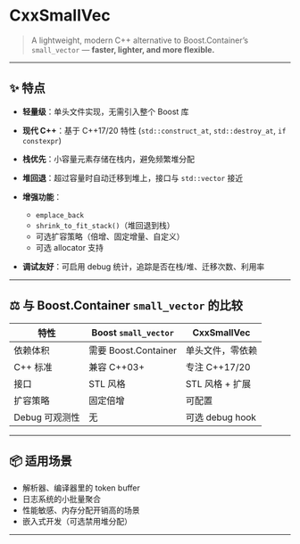 # CxxSmallVec

> A lightweight, modern C++ alternative to Boost.Container’s `small_vector` — **faster, lighter, and more flexible.**

---

## ✨ 特点

* **轻量级**：单头文件实现，无需引入整个 Boost 库
* **现代 C++**：基于 C++17/20 特性 (`std::construct_at`, `std::destroy_at`, `if constexpr`)
* **栈优先**：小容量元素存储在栈内，避免频繁堆分配
* **堆回退**：超过容量时自动迁移到堆上，接口与 `std::vector` 接近
* **增强功能**：

  * `emplace_back`
  * `shrink_to_fit_stack()`（堆回退到栈）
  * 可选扩容策略（倍增、固定增量、自定义）
  * 可选 allocator 支持
* **调试友好**：可启用 debug 统计，追踪是否在栈/堆、迁移次数、利用率

---

## ⚖️ 与 Boost.Container `small_vector` 的比较

| 特性         | Boost `small_vector` | CxxSmallVec   |
| ---------- | -------------------- | ------------- |
| 依赖体积       | 需要 Boost.Container   | 单头文件，零依赖      |
| C++ 标准     | 兼容 C++03+            | 专注 C++17/20   |
| 接口         | STL 风格               | STL 风格 + 扩展   |
| 扩容策略       | 固定倍增                 | 可配置           |
| Debug 可观测性 | 无                    | 可选 debug hook |
 

---


## 📦 适用场景

* 解析器、编译器里的 token buffer
* 日志系统的小批量聚合
* 性能敏感、内存分配开销高的场景
* 嵌入式开发（可选禁用堆分配）

---

 
 
